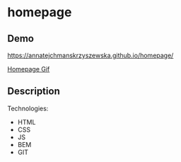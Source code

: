 # homepage

## Demo

https://annatejchmanskrzyszewska.github.io/homepage/

[Homepage Gif](images/homepageGif.gif)

## Description

Technologies:

- HTML
- CSS
- JS
- BEM
- GIT
